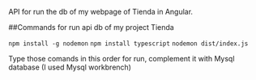 API for run  the db of my webpage of Tienda in Angular.

##Commands for run api db of my project Tienda

`npm install -g nodemon`
`npm install typescript`
`nodemon dist/index.js`

Type those comands in this order for run, complement it with Mysql database (I used Mysql workbrench) 
